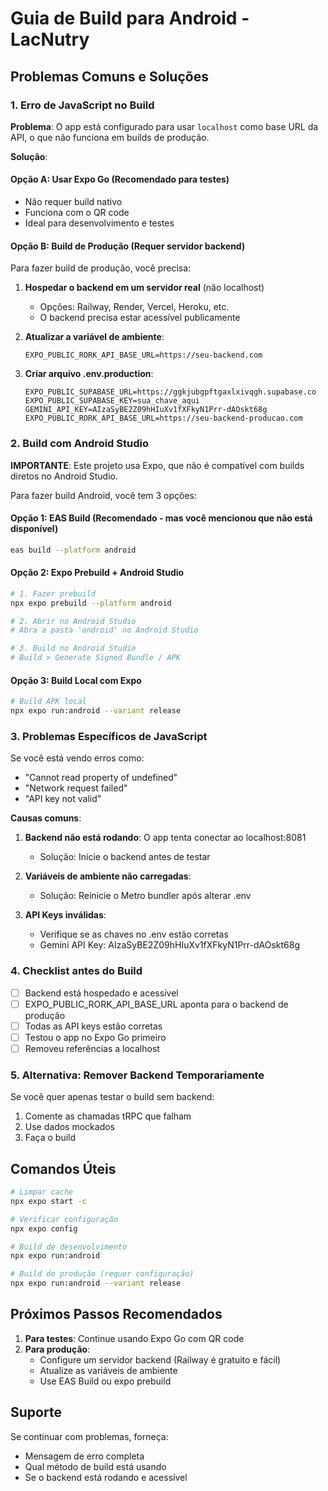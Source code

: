 # Guia de Build para Android - LacNutry

## Problemas Comuns e Soluções

### 1. Erro de JavaScript no Build

**Problema**: O app está configurado para usar `localhost` como base URL da API, o que não funciona em builds de produção.

**Solução**: 

#### Opção A: Usar Expo Go (Recomendado para testes)
- Não requer build nativo
- Funciona com o QR code
- Ideal para desenvolvimento e testes

#### Opção B: Build de Produção (Requer servidor backend)

Para fazer build de produção, você precisa:

1. **Hospedar o backend em um servidor real** (não localhost)
   - Opções: Railway, Render, Vercel, Heroku, etc.
   - O backend precisa estar acessível publicamente

2. **Atualizar a variável de ambiente**:
   ```
   EXPO_PUBLIC_RORK_API_BASE_URL=https://seu-backend.com
   ```

3. **Criar arquivo .env.production**:
   ```
   EXPO_PUBLIC_SUPABASE_URL=https://ggkjubgpftgaxlxivqgh.supabase.co
   EXPO_PUBLIC_SUPABASE_KEY=sua_chave_aqui
   GEMINI_API_KEY=AIzaSyBE2Z09hHIuXv1fXFkyN1Prr-dAOskt68g
   EXPO_PUBLIC_RORK_API_BASE_URL=https://seu-backend-producao.com
   ```

### 2. Build com Android Studio

**IMPORTANTE**: Este projeto usa Expo, que não é compatível com builds diretos no Android Studio.

Para fazer build Android, você tem 3 opções:

#### Opção 1: EAS Build (Recomendado - mas você mencionou que não está disponível)
```bash
eas build --platform android
```

#### Opção 2: Expo Prebuild + Android Studio
```bash
# 1. Fazer prebuild
npx expo prebuild --platform android

# 2. Abrir no Android Studio
# Abra a pasta 'android' no Android Studio

# 3. Build no Android Studio
# Build > Generate Signed Bundle / APK
```

#### Opção 3: Build Local com Expo
```bash
# Build APK local
npx expo run:android --variant release
```

### 3. Problemas Específicos de JavaScript

Se você está vendo erros como:
- "Cannot read property of undefined"
- "Network request failed"
- "API key not valid"

**Causas comuns**:

1. **Backend não está rodando**: O app tenta conectar ao localhost:8081
   - Solução: Inicie o backend antes de testar

2. **Variáveis de ambiente não carregadas**:
   - Solução: Reinicie o Metro bundler após alterar .env

3. **API Keys inválidas**:
   - Verifique se as chaves no .env estão corretas
   - Gemini API Key: AIzaSyBE2Z09hHIuXv1fXFkyN1Prr-dAOskt68g

### 4. Checklist antes do Build

- [ ] Backend está hospedado e acessível
- [ ] EXPO_PUBLIC_RORK_API_BASE_URL aponta para o backend de produção
- [ ] Todas as API keys estão corretas
- [ ] Testou o app no Expo Go primeiro
- [ ] Removeu referências a localhost

### 5. Alternativa: Remover Backend Temporariamente

Se você quer apenas testar o build sem backend:

1. Comente as chamadas tRPC que falham
2. Use dados mockados
3. Faça o build

## Comandos Úteis

```bash
# Limpar cache
npx expo start -c

# Verificar configuração
npx expo config

# Build de desenvolvimento
npx expo run:android

# Build de produção (requer configuração)
npx expo run:android --variant release
```

## Próximos Passos Recomendados

1. **Para testes**: Continue usando Expo Go com QR code
2. **Para produção**: 
   - Configure um servidor backend (Railway é gratuito e fácil)
   - Atualize as variáveis de ambiente
   - Use EAS Build ou expo prebuild

## Suporte

Se continuar com problemas, forneça:
- Mensagem de erro completa
- Qual método de build está usando
- Se o backend está rodando e acessível

